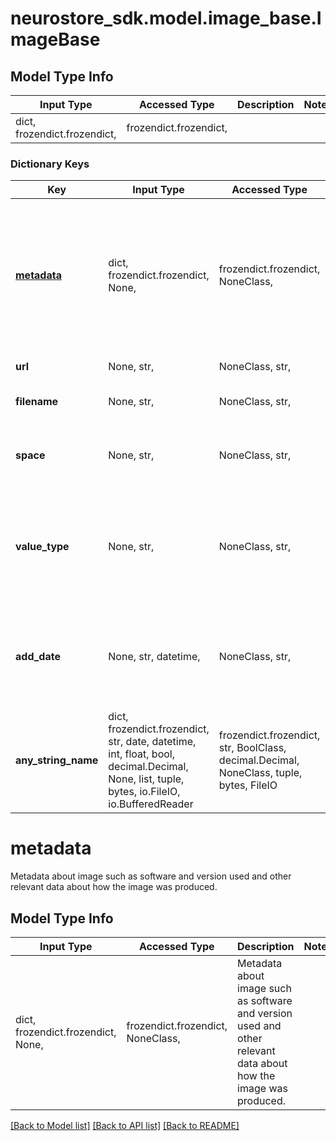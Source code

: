 # neurostore_sdk.model.image_base.ImageBase

## Model Type Info
Input Type | Accessed Type | Description | Notes
------------ | ------------- | ------------- | -------------
dict, frozendict.frozendict,  | frozendict.frozendict,  |  | 

### Dictionary Keys
Key | Input Type | Accessed Type | Description | Notes
------------ | ------------- | ------------- | ------------- | -------------
**[metadata](#metadata)** | dict, frozendict.frozendict, None,  | frozendict.frozendict, NoneClass,  | Metadata about image such as software and version used and other relevant data about how the image was produced. | [optional] 
**url** | None, str,  | NoneClass, str,  | URL to image file. | [optional] 
**filename** | None, str,  | NoneClass, str,  | Name of the image file. | [optional] 
**space** | None, str,  | NoneClass, str,  | The template space the image is in (e.g., MNI  | [optional] 
**value_type** | None, str,  | NoneClass, str,  | The values the image represents. For example, T-statistic or Z-statistic, or Betas. | [optional] 
**add_date** | None, str, datetime,  | NoneClass, str,  | Date the image was added. | [optional] value must conform to RFC-3339 date-time
**any_string_name** | dict, frozendict.frozendict, str, date, datetime, int, float, bool, decimal.Decimal, None, list, tuple, bytes, io.FileIO, io.BufferedReader | frozendict.frozendict, str, BoolClass, decimal.Decimal, NoneClass, tuple, bytes, FileIO | any string name can be used but the value must be the correct type | [optional]

# metadata

Metadata about image such as software and version used and other relevant data about how the image was produced.

## Model Type Info
Input Type | Accessed Type | Description | Notes
------------ | ------------- | ------------- | -------------
dict, frozendict.frozendict, None,  | frozendict.frozendict, NoneClass,  | Metadata about image such as software and version used and other relevant data about how the image was produced. | 

[[Back to Model list]](../../README.md#documentation-for-models) [[Back to API list]](../../README.md#documentation-for-api-endpoints) [[Back to README]](../../README.md)

